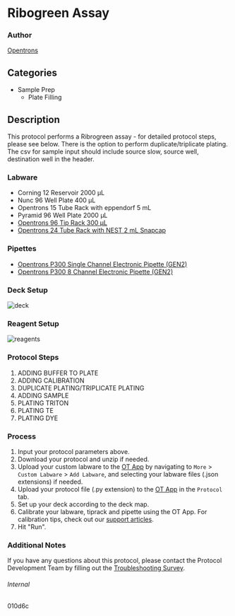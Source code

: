 # Ribogreen Assay


### Author
[Opentrons](https://opentrons.com/)


## Categories
* Sample Prep
	* Plate Filling


## Description
This protocol performs a Ribrogreen assay - for detailed protocol steps, please see below. There is the option to perform duplicate/triplicate plating. The csv for sample input should include source slow, source well, destination well in the header.


### Labware
* Corning 12 Reservoir 2000 µL
* Nunc 96 Well Plate 400 µL
* Opentrons 15 Tube Rack with eppendorf 5 mL
* Pyramid 96 Well Plate 2000 µL
* [Opentrons 96 Tip Rack 300 µL](https://shop.opentrons.com/collections/opentrons-tips/products/opentrons-300ul-tips)
* [Opentrons 24 Tube Rack with NEST 2 mL Snapcap](https://shop.opentrons.com/collections/opentrons-tips/products/tube-rack-set-1)


### Pipettes
* [Opentrons P300 Single Channel Electronic Pipette (GEN2)](https://shop.opentrons.com/single-channel-electronic-pipette-p20/)
* [Opentrons P300 8 Channel Electronic Pipette (GEN2)](https://shop.opentrons.com/8-channel-electronic-pipette/)


### Deck Setup
![deck](https://opentrons-protocol-library-website.s3.amazonaws.com/custom-README-images/010d6c/deck.png)


### Reagent Setup
![reagents](https://opentrons-protocol-library-website.s3.amazonaws.com/custom-README-images/010d6c/reagents.png)


### Protocol Steps
1. ADDING BUFFER TO PLATE
2. ADDING CALIBRATION
3. DUPLICATE PLATING/TRIPLICATE PLATING
4. ADDING SAMPLE
5. PLATING TRITON
6. PLATING TE
7. PLATING DYE


### Process
1. Input your protocol parameters above.
2. Download your protocol and unzip if needed.
3. Upload your custom labware to the [OT App](https://opentrons.com/ot-app) by navigating to `More` > `Custom Labware` > `Add Labware`, and selecting your labware files (.json extensions) if needed.
4. Upload your protocol file (.py extension) to the [OT App](https://opentrons.com/ot-app) in the `Protocol` tab.
5. Set up your deck according to the deck map.
6. Calibrate your labware, tiprack and pipette using the OT App. For calibration tips, check out our [support articles](https://support.opentrons.com/en/collections/1559720-guide-for-getting-started-with-the-ot-2).
7. Hit "Run".


### Additional Notes
If you have any questions about this protocol, please contact the Protocol Development Team by filling out the [Troubleshooting Survey](https://protocol-troubleshooting.paperform.co/).


###### Internal
010d6c
